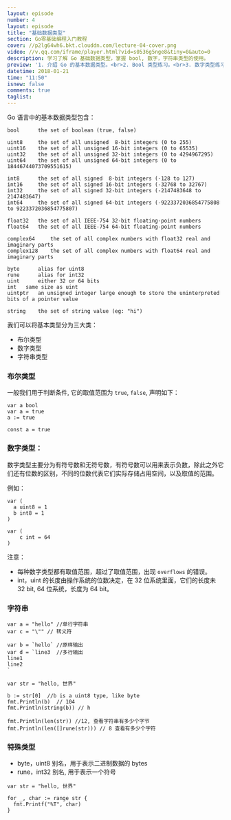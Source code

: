 ```yaml
---
layout: episode
number: 4
layout: episode
title: "基础数据类型"
section: Go零基础编程入门教程
cover: //p2lg64wh6.bkt.clouddn.com/lecture-04-cover.png
video: //v.qq.com/iframe/player.html?vid=s0536g5nge8&tiny=0&auto=0
description: 学习了解 Go 基础数据类型，掌握 bool, 数字，字符串类型的使用。
preview: '1. 介绍 Go 的基本数据类型。<br>2. Bool 类型练习。<br>3. 数字类型练习。<br> 4. 字符串类型练习。<br/>'
datetime: 2018-01-21
time: "11:50"
isnew: false
comments: true
taglist: 
---
```


Go 语言中的基本数据类型包含：

```
bool	  the set of boolean (true, false)

uint8	  the set of all unsigned  8-bit integers (0 to 255)
uint16	  the set of all unsigned 16-bit integers (0 to 65535)
uint32	  the set of all unsigned 32-bit integers (0 to 4294967295)
uint64	  the set of all unsigned 64-bit integers (0 to 18446744073709551615)

int8	  the set of all signed  8-bit integers (-128 to 127)
int16	  the set of all signed 16-bit integers (-32768 to 32767)
int32	  the set of all signed 32-bit integers (-2147483648 to 2147483647)
int64	  the set of all signed 64-bit integers (-9223372036854775808 to 9223372036854775807)

float32	  the set of all IEEE-754 32-bit floating-point numbers
float64	  the set of all IEEE-754 64-bit floating-point numbers

complex64	  the set of all complex numbers with float32 real and imaginary parts
complex128	  the set of all complex numbers with float64 real and imaginary parts

byte	  alias for uint8
rune	  alias for int32
uint	  either 32 or 64 bits
int	  same size as uint
uintptr	  an unsigned integer large enough to store the uninterpreted bits of a pointer value

string	  the set of string value (eg: "hi")
```

我们可以将基本类型分为三大类：

- 布尔类型
- 数字类型
- 字符串类型

### 布尔类型

一般我们用于判断条件, 它的取值范围为 `true`, `false`, 声明如下：

```
var a bool
var a = true
a := true

const a = true
```

### 数字类型：

数字类型主要分为有符号数和无符号数，有符号数可以用来表示负数，除此之外它们还有位数的区别，不同的位数代表它们实际存储占用空间，以及取值的范围。

例如：

```
var (
  a uint8 = 1
  b int8 = 1
)

var (
    c int = 64
)
```

注意：

- 每种数字类型都有取值范围，超过了取值范围，出现 `overflows` 的错误。
- int，uint 的长度由操作系统的位数决定，在 32 位系统里面，它们的长度未 32 bit, 64 位系统，长度为 64 bit。

### 字符串

```
var a = "hello" //单行字符串
var c = "\"" // 转义符

var b = `hello` //原样输出
var d = `line3  //多行输出
line1
line2
`

var str = "hello, 世界"

b := str[0]  //b is a uint8 type, like byte
fmt.Println(b)  // 104
fmt.Println(string(b)) // h

fmt.Println(len(str)) //12, 查看字符串有多少个字节
fmt.Println(len([]rune(str))) // 8 查看有多少个字符
```

### 特殊类型

- byte，uint8 别名，用于表示二进制数据的 bytes
- rune，int32 别名, 用于表示一个符号

```
var str = "hello, 世界"

for _, char := range str {
  fmt.Printf("%T", char)
}
```
